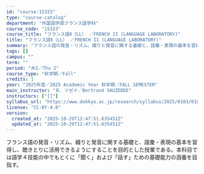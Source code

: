 ```yaml
---
id: "course:15323"
type: "course-catalog"
department: "外国語学部フランス語学科"
course_code: "15323"
course_title: "フランス語Ⅱ（LL） ／FRENCH II (LANGUAGE LABORATORY)"
title: "フランス語Ⅱ（LL） ／FRENCH II (LANGUAGE LABORATORY)"
summary: "フランス語の発音・リズム、綴りと発音に関する基礎と、語彙・表現の基本を習得し、聴きとりに活用できるようにすることを目的とした授業である。本科目では語学４技能の中でもとくに「聞く」および「話す」ための基礎能力の涵養を目指す。"
tags: []
campus: ""
term: ""
period: "木2／Thu 2"
course_type: "秋学期／Fall"
credits: 1
year: "2025年度／2025 Academic Year 秋学期／FALL SEMESTER"
main_instructor: "Ｂ．ソゼド／Bertrand SAUZEDDE"
instructors: ["[]"]
syllabus_url: "https://www.dokkyo.ac.jp/research/syllabus/2025/0103/0103_15323_ja_JP.html"
license: "CC-BY-4.0"
version:
  created_at: "2025-10-29T12:47:51.635451Z"
  updated_at: "2025-10-29T12:47:51.635451Z"
---
```

フランス語の発音・リズム、綴りと発音に関する基礎と、語彙・表現の基本を習得し、聴きとりに活用できるようにすることを目的とした授業である。本科目では語学４技能の中でもとくに「聞く」および「話す」ための基礎能力の涵養を目指す。
